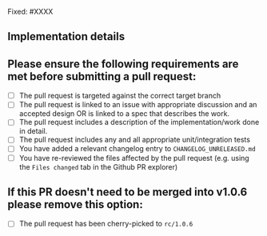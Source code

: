<!-- < < < < < < < < < < < < < < < < < < < < < < < < < < < < < < < < < ☺
v                               ✰  Thanks for creating a PR! ✰
v    Before smashing the submit button please review the checkboxes.
v    If a checkbox is n/a - please still include it but + a little note why
☺ > > > > > > > > > > > > > > > > > > > > > > > > > > > > > > > > >  -->

<!-- Add a description of the changes that this PR introduces and the files that
are the most critical to review.
-->

Fixed: #XXXX

## Implementation details

## Please ensure the following requirements are met before submitting a pull request:

- [ ] The pull request is targeted against the correct target branch
- [ ] The pull request is linked to an issue with appropriate discussion and an accepted design OR is linked to a spec that describes the work.
- [ ] The pull request includes a description of the implementation/work done in detail.
- [ ] The pull request includes any and all appropriate unit/integration tests
- [ ] You have added a relevant changelog entry to `CHANGELOG_UNRELEASED.md`
- [ ] You have re-reviewed the files affected by the pull request (e.g. using the `Files changed` tab in the Github PR explorer)

## If this PR doesn't need to be merged into v1.0.6 please remove this option:

- [ ] The pull request has been cherry-picked to `rc/1.0.6`
